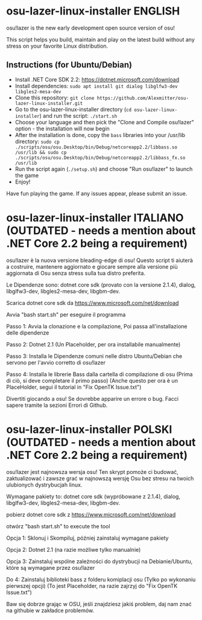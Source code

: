 # osu-lazer-linux-installer ENGLISH

osu!lazer is the new early development open source version of osu!

This script helps you build, maintain and play on the latest build without any stress on your favorite Linux distribution.

## Instructions (for Ubuntu/Debian)

- Install .NET Core SDK 2.2: https://dotnet.microsoft.com/download
- Install dependencies: 
`sudo apt install git dialog libglfw3-dev libgles2-mesa-dev`
- Clone this repository: 
`git clone https://github.com/Alexmitter/osu-lazer-linux-installer.git`
- Go to the osu-lazer-linux-installer directory (`cd osu-lazer-linux-installer`) and run the script: 
`./start.sh`
- Choose your language and then pick the "Clone and Compile osu!lazer" option - the installation will now begin
- After the installation is done, copy the `bass` libraries into your /usr/lib directory: 
`sudo cp ./scripts/osu/osu.Desktop/bin/Debug/netcoreapp2.2/libbass.so /usr/lib && sudo cp ./scripts/osu/osu.Desktop/bin/Debug/netcoreapp2.2/libbass_fx.so /usr/lib`
- Run the script again (`./setup.sh`) and choose "Run osu!lazer" to launch the game
- Enjoy!

Have fun playing the game. If any issues appear, please submit an issue.

# osu-lazer-linux-installer ITALIANO (OUTDATED - needs a mention about .NET Core 2.2 being a requirement)

osu!lazer è la nuova versione bleading-edge di osu!
Questo script ti aiuterà a costruire, mantenere aggiornato e giocare sempre alla versione più aggiornata di Osu senza stress sulla tua distro preferita.


Le Dipendenze sono: dotnet core sdk (provato con la versione 2.1.4), dialog, libglfw3-dev, libgles2-mesa-dev, libgbm-dev.

Scarica dotnet core sdk da https://www.microsoft.com/net/download

Avvia "bash start.sh" per eseguire il programma

Passo 1: Avvia la clonazione e la compilazione, Poi passa all'installazione delle dipendenze

Passo 2: Dotnet 2.1 (Un Placeholder, per ora installabile manualmente)

Passo 3: Installa le Dipendenze comuni nelle distro Ubuntu/Debian che servono per l'avvio corretto di osu!lazer

Passo 4: Installa le librerie Bass dalla cartella di compilazione di osu (Prima di ciò, si deve completare il primo passo) (Anche questo per ora è un PlaceHolder, segui il tutorial in "Fix OpenTK Issue.txt")

Divertiti giocando a osu! Se dovrebbe apparire un errore o bug. Facci sapere tramite la sezioni Errori di Github.

# osu-lazer-linux-installer POLSKI (OUTDATED - needs a mention about .NET Core 2.2 being a requirement)

osu!lazer jest najnowsza wersja osu!
Ten skrypt pomoże ci budować, zaktualizować i zawsze grać w najnowszą wersję Osu bez stresu na twoich ulubionych dystrybucjah linux.

Wymagane pakiety to: dotnet core sdk (wypróbowane z 2.1.4), dialog, libglfw3-dev, libgles2-mesa-dev, libgbm-dev.

pobierz dotnet core sdk z https://www.microsoft.com/net/download

otwórz "bash start.sh" to execute the tool

Opcja 1: Sklonuj i Skompiluj, później zainstaluj wymagane pakiety

Opcja 2: Dotnet 2.1 (na razie możliwe tylko manualnie)

Opcja 3: Zainstaluj wspólne zależności do dystrybucji na Debianie/Ubuntu, które są wymagane przez osu!lazer

Do 4: Zainstaluj biblioteki bass z folderu komiplacji osu (Tylko po wykonaniu pierwszej opcji) (To jest Placeholder, na razie zajrzyj do "Fix OpenTK Issue.txt")

Baw się dobrze grając w OSU, jeśli znajdziesz jakiś problem, daj nam znać na githubie w zakładce problemów.
